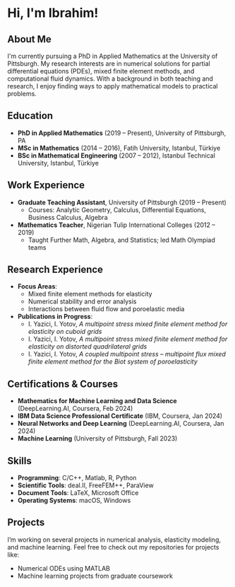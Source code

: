 # Hi, I'm Ibrahim! 

## About Me
I'm currently pursuing a PhD in Applied Mathematics at the University of Pittsburgh. My research interests are in numerical solutions for partial differential equations (PDEs), mixed finite element methods, and computational fluid dynamics. With a background in both teaching and research, I enjoy finding ways to apply mathematical models to practical problems.

## Education
- **PhD in Applied Mathematics** (2019 – Present), University of Pittsburgh, PA
- **MSc in Mathematics** (2014 – 2016), Fatih University, Istanbul, Türkiye
- **BSc in Mathematical Engineering** (2007 – 2012), Istanbul Technical University, Istanbul, Türkiye

## Work Experience
- **Graduate Teaching Assistant**, University of Pittsburgh (2019 – Present)
  - Courses: Analytic Geometry, Calculus, Differential Equations, Business Calculus, Algebra
- **Mathematics Teacher**, Nigerian Tulip International Colleges (2012 – 2019)
  - Taught Further Math, Algebra, and Statistics; led Math Olympiad teams

## Research Experience
- **Focus Areas**: 
  - Mixed finite element methods for elasticity
  - Numerical stability and error analysis
  - Interactions between fluid flow and poroelastic media
- **Publications in Progress**:
  - I. Yazici, I. Yotov, *A multipoint stress mixed finite element method for elasticity on cuboid grids*
  - I. Yazici, I. Yotov, *A multipoint stress mixed finite element method for elasticity on distorted quadrilateral grids*
  - I. Yazici, I. Yotov, *A coupled multipoint stress – multipoint flux mixed finite element method for the Biot system of poroelasticity*

## Certifications & Courses
- **Mathematics for Machine Learning and Data Science** (DeepLearning.AI, Coursera, Feb 2024)
- **IBM Data Science Professional Certificate** (IBM, Coursera, Jan 2024)
- **Neural Networks and Deep Learning** (DeepLearning.AI, Coursera, Jan 2024)
- **Machine Learning** (University of Pittsburgh, Fall 2023)

## Skills
- **Programming**: C/C++, Matlab, R, Python
- **Scientific Tools**: deal.II, FreeFEM++, ParaView
- **Document Tools**: LaTeX, Microsoft Office
- **Operating Systems**: macOS, Windows

## Projects
I’m working on several projects in numerical analysis, elasticity modeling, and machine learning. Feel free to check out my repositories for projects like:
- Numerical ODEs using MATLAB
- Machine learning projects from graduate coursework
